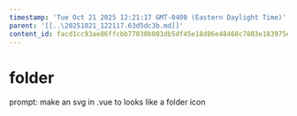 ```yaml
---
timestamp: 'Tue Oct 21 2025 12:21:17 GMT-0400 (Eastern Daylight Time)'
parent: '[[..\20251021_122117.63d5dc3b.md]]'
content_id: facd1cc93ae86ffcbb77030b003db5df45e18d86e48468c7803e183975e56172
---
```


# folder

prompt: make an svg in .vue to looks like a folder icon
